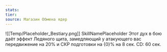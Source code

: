 ```yaml
---
stats: 
tier: 
source: Магазин Обмена ядер
---
```

![[Temp/Placeholder_Bestiary.png]]
SkillNamePlaceholder
Этот дух в бою даёт эффект Ледяного щита, замедляющий у атакующего вас передвижение на 20% и СКР подготовки на {0}% на 8 сек. CD: 60 сек.
